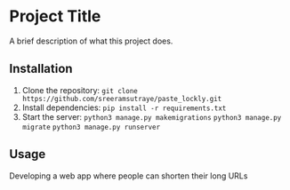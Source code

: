 # Project Title

A brief description of what this project does.

## Installation

1. Clone the repository: `git clone https://github.com/sreeramsutraye/paste_lockly.git`
2. Install dependencies: `pip install -r requirements.txt`
3. Start the server:
   `python3 manage.py makemigrations`
   `python3 manage.py migrate`
   `python3 manage.py runserver`

## Usage

Developing a web app where people can shorten their long URLs
